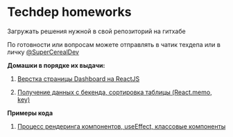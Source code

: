 # Techdep homeworks

Загружать решения нужной в свой репозиторий на гитхабе

По готовности или вопросам можете отправлять в чатик техдепа или в личку [@SuperCerealDev](https://t.me/SuperCerealDev)

**Домашки в порядке их выдачи:**

1. [Верстка страницы Dashboard на ReactJS](./README_1.md)

2. [Получение данных с бекенда, сортировка таблицы (React.memo, key)](./README_2.md)

**Примеры кода**

1. [Процесс рендеринга компонентов, useEffect, классовые компоненты](./src/_examples/)
